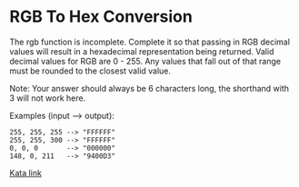 # RGB To Hex Conversion

The rgb function is incomplete. Complete it so that passing in RGB decimal values will result in a hexadecimal
representation being returned. Valid decimal values for RGB are 0 - 255. Any values that fall out of that range must be
rounded to the closest valid value.

Note: Your answer should always be 6 characters long, the shorthand with 3 will not work here.

Examples (input --> output):

```
255, 255, 255 --> "FFFFFF"
255, 255, 300 --> "FFFFFF"
0, 0, 0       --> "000000"
148, 0, 211   --> "9400D3"
```

[Kata link](https://www.codewars.com/kata/513e08acc600c94f01000001)